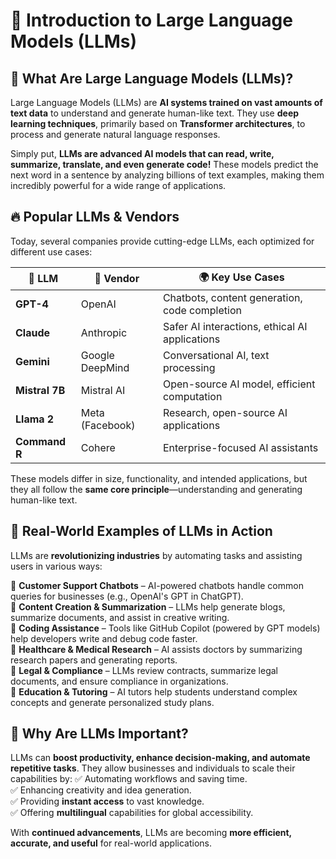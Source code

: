 # 📌 Introduction to Large Language Models (LLMs)

## 🤖 What Are Large Language Models (LLMs)?
Large Language Models (LLMs) are **AI systems trained on vast amounts of text data** to understand and generate human-like text. They use **deep learning techniques**, primarily based on **Transformer architectures**, to process and generate natural language responses.

Simply put, **LLMs are advanced AI models that can read, write, summarize, translate, and even generate code!** These models predict the next word in a sentence by analyzing billions of text examples, making them incredibly powerful for a wide range of applications.

## 🔥 Popular LLMs & Vendors
Today, several companies provide cutting-edge LLMs, each optimized for different use cases:

| 📌 **LLM** | 🏢 **Vendor** | 🌍 **Key Use Cases** |
|------------|--------------|-----------------|
| **GPT-4** | OpenAI | Chatbots, content generation, code completion |
| **Claude** | Anthropic | Safer AI interactions, ethical AI applications |
| **Gemini** | Google DeepMind | Conversational AI, text processing |
| **Mistral 7B** | Mistral AI | Open-source AI model, efficient computation |
| **Llama 2** | Meta (Facebook) | Research, open-source AI applications |
| **Command R** | Cohere | Enterprise-focused AI assistants |

These models differ in size, functionality, and intended applications, but they all follow the **same core principle**—understanding and generating human-like text.

## 🚀 Real-World Examples of LLMs in Action
LLMs are **revolutionizing industries** by automating tasks and assisting users in various ways:

🔹 **Customer Support Chatbots** – AI-powered chatbots handle common queries for businesses (e.g., OpenAI's GPT in ChatGPT).  
🔹 **Content Creation & Summarization** – LLMs help generate blogs, summarize documents, and assist in creative writing.  
🔹 **Coding Assistance** – Tools like GitHub Copilot (powered by GPT models) help developers write and debug code faster.  
🔹 **Healthcare & Medical Research** – AI assists doctors by summarizing research papers and generating reports.  
🔹 **Legal & Compliance** – LLMs review contracts, summarize legal documents, and ensure compliance in organizations.  
🔹 **Education & Tutoring** – AI tutors help students understand complex concepts and generate personalized study plans.

## 🎯 Why Are LLMs Important?
LLMs can **boost productivity, enhance decision-making, and automate repetitive tasks**. They allow businesses and individuals to scale their capabilities by:
✅ Automating workflows and saving time.  
✅ Enhancing creativity and idea generation.  
✅ Providing **instant access** to vast knowledge.  
✅ Offering **multilingual** capabilities for global accessibility.  

With **continued advancements**, LLMs are becoming **more efficient, accurate, and useful** for real-world applications.


